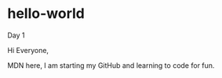 # hello-world
Day 1

Hi Everyone, 

MDN here, I am starting my GitHub and learning to code for fun.

